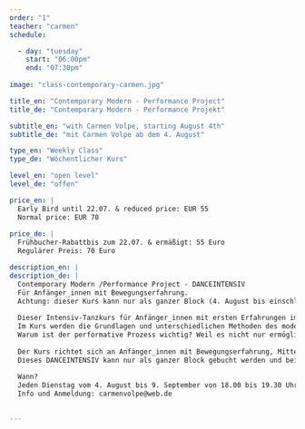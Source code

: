 ```yaml
---
order: "1"
teacher: "carmen"
schedule:

  - day: "tuesday"
    start: "06:00pm"
    end: "07:30pm"
    
image: "class-contemporary-carmen.jpg"

title_en: "Contemporary Modern - Performance Project"
title_de: "Contemporary Modern - Performance Projekt"

subtitle_en: "with Carmen Volpe, starting August 4th"
subtitle_de: "mit Carmen Volpe ab dem 4. August"

type_en: "Weekly Class"
type_de: "Wöchentlicher Kurs"

level_en: "open level"
level_de: "offen"

price_en: |
  Early Bird until 22.07. & reduced price: EUR 55  
  Normal price: EUR 70 
  
price_de: | 
  Frühbucher-Rabattbis zum 22.07. & ermäßigt: 55 Euro  
  Regulärer Preis: 70 Euro

description_en: |
description_de: |
  Contemporary Modern /Performance Project - DANCEINTENSIV  
  Für Anfänger_innen mit Bewegungserfahrung.  
  Achtung: dieser Kurs kann nur als ganzer Block (4. August bis einschließlich 8. September) gebucht werden.
  
  Dieser Intensiv-Tanzkurs für Anfänger_innen mit ersten Erfahrungen im Tanzen, bietet dir nicht nur die Möglichkeit zu trainieren und Technik zu erlernen sondern auch die Möglichkeit das was du im Training gelernt hast anderen zu zeigen. Dabei durchlaufen wir einen choreografischen Prozess der am Ende des Blocks in einem kleinen, intermedialen Showing endet.
  Im Kurs werden die Grundlagen und unterschiedlichen Methoden des modern dances und des Zeitgenössische Tanzes vermittelt, fokussiert auf die choreographische Arbeit für das Showing am Ende.
  Warum ist der performative Prozess wichtig? Weil es nicht nur ermöglicht, einen künstlerischen Prozess zu leben, sondern das Gelernte besser einzubeziehen. Außerdem verstärkt er deine Selbstsicherheit und Selbstentwicklung im Tanzen.  
  
  Der Kurs richtet sich an Anfänger_innen mit Bewegungserfahrung, Mittelstufe ist aber auch willkommen.  
  Dieses DANCEINTENSIV kann nur als ganzer Block gebucht werden und beinhaltet 5 Termine und das abschließende Showing am 8. September.  
  
  Wann?  
  Jeden Dienstag vom 4. August bis 9. September von 18.00 bis 19.30 Uhr  
  Info und Anmeldung: carmenvolpe@web.de
  

---
```


